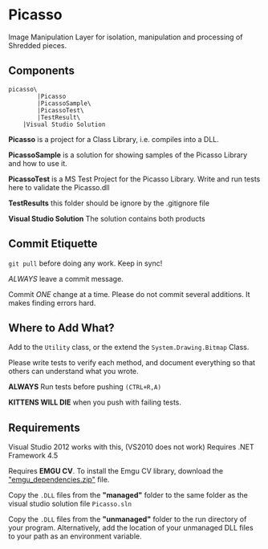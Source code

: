# Picasso

Image Manipulation Layer for isolation, manipulation and processing of Shredded pieces.


## Components

```
picasso\
        |Picasso
        |PicassoSample\
        |PicassoTest\
        |TestResult\
	|Visual Studio Solution

```

**Picasso** is a project for a Class Library, i.e. compiles into a DLL.

**PicassoSample** is a solution for showing samples of the Picasso Library and how to use it.

**PicassoTest** is a MS Test Project for the Picasso Library. Write and run tests here to validate the Picasso.dll

**TestResults** this folder should be ignore by the .gitignore file

**Visual Studio Solution** The solution contains both products

## Commit Etiquette
`git pull` before doing any work.  Keep in sync!

*ALWAYS* leave a commit message.

Commit *ONE* change at a time.  Please do not commit several additions.  It makes finding errors hard.

## Where to Add What?

Add to the `Utility` class, or the extend the `System.Drawing.Bitmap` Class.

Please write tests to verify each method, and document everything so that others can understand what you wrote.

**ALWAYS** Run tests before pushing `(CTRL+R,A)`

**KITTENS WILL DIE** when you push with failing tests.

## Requirements

Visual Studio 2012 works with this, (VS2010 does not work)
Requires .NET Framework 4.5

Requires **EMGU CV**.  To install the Emgu CV library, download the ["emgu_dependencies.zip"](https://github.com/downloads/Algorithmix/Picasso/emgu_dependencies.zip) file.

Copy the `.DLL` files from the **"managed"** folder to the same folder as the visual studio solution file `Picasso.sln`

Copy the `.DLL` files from the **"unmanaged"** folder to the run directory of your program.  Alternatively, add the location of your unmanaged DLL files to your path as an environment variable.
